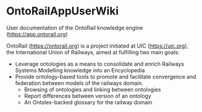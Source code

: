 # OntoRailAppUserWiki
User documentation of the OntoRail knowledge engine (https://app.ontorail.org)

OntoRail (https://ontorail.org) is a project initiated at UIC (https://uic.org), the International Union of Railways, aimed at fulfilling two main goals:

* Leverage ontologies as a means to consolidate and enrich Railways Systems Modelling knowledge into an Encyclopedia
* Provide ontology-based tools to promote and facilitate convergence and federation between models of the railways domain.
  * Browsing of ontologies and linking between ontologies
  * Report differences between version of an ontology
  * An Ontolex-backed glossary for the railway domain
